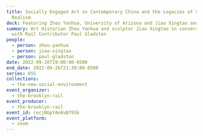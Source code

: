```yaml
---
title: Socially Engaged Art in Contemporary China and the Legacies of Socialist
  Realism
deck: Featuring Zhou Yanhua, University of Arizona and Jiao Xingtao and Paul Gladston
summary: Art Historian Zhou Yanhua and sculptor Jiao Xingtao in conversation
  with Rail Contributor Paul Gladston
people:
  - person: zhou-yanhua
  - person: jiao-xingtao
  - person: paul-gladston
date: 2022-09-26T19:00:00-0500
end_date: 2022-09-26T21:30:00-0500
series: 655
collections:
  - the-new-social-environment
event_organizer:
  - the-brooklyn-rail
event_producer:
  - the-brooklyn-rail
event_id: recjNGpYAn8vBf9Sk
event_platform:
  - zoom
---
```

